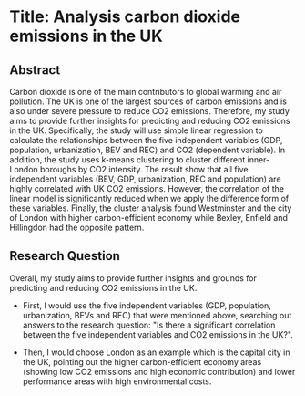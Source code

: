 # Title: Analysis carbon dioxide emissions in the UK

## Abstract 
Carbon dioxide is one of the main contributors to global warming and air pollution. The UK is one of the largest sources of carbon emissions and is also under severe pressure to reduce CO2 emissions. Therefore, my study aims to provide further insights for predicting and reducing CO2 emissions in the UK. Specifically, the study will use simple linear regression to calculate the relationships between the five independent variables (GDP, population, urbanization, BEV and REC) and CO2 (dependent variable). In addition, the study uses k-means clustering to cluster different inner-London boroughs by CO2 intensity. The result show that all five independent variables (BEV, GDP, urbanization, REC and population) are highly correlated with UK CO2 emissions. However, the correlation of the linear model is significantly reduced when we apply the difference form of these variables. Finally, the cluster analysis found Westminster and the city of London with higher carbon-efficient economy while Bexley, Enfield and Hillingdon had the opposite pattern.

## Research Question
Overall, my study aims to provide further insights and grounds for predicting and reducing CO2 emissions in the UK. 

- First, I would use the five independent variables (GDP, population, urbanization, BEVs and REC) that were mentioned above, searching out answers to the research question: "Is there a significant correlation between the five independent variables and CO2 emissions in the UK?". 

- Then, I would choose London as an example which is the capital city in the UK, pointing out the higher carbon-efficient economy areas (showing low CO2 emissions and high economic contribution) and lower performance areas with high environmental costs. 

